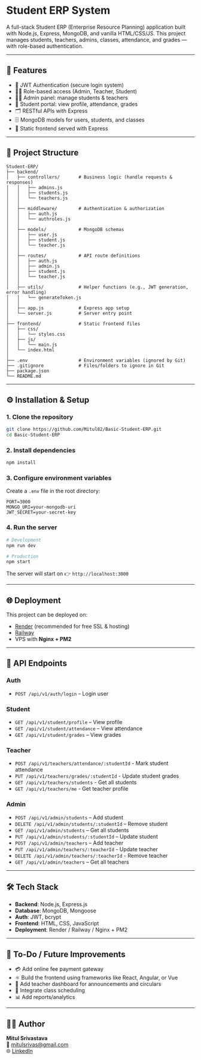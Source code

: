 # Student ERP System

A full-stack Student ERP (Enterprise Resource Planning) application built with Node.js, Express, MongoDB, and vanilla HTML/CSS/JS. This project manages students, teachers, admins, classes, attendance, and grades — with role-based authentication.

---

## 🚀 Features

- 🔐 JWT Authentication (secure login system)
- 👩‍🎓 Role-based access (Admin, Teacher, Student)
- 🧑‍🏫 Admin panel: manage students & teachers
- 📄 Student portal: view profile, attendance, grades
- 🗂️ RESTful APIs with Express
- 🗄️ MongoDB models for users, students, and classes
- 🎨 Static frontend served with Express

---

## 📂 Project Structure

```
Student-ERP/
├── backend/
│   ├── controllers/       # Business logic (handle requests & responses)
│   │   ├── admins.js
│   │   ├── students.js
│   │   └── teachers.js
│   │
│   ├── middleware/        # Authentication & authorization
│   │   ├── auth.js
│   │   └── authroles.js
│   │
│   ├── models/            # MongoDB schemas
│   │   ├── user.js
│   │   ├── student.js
│   │   └── teacher.js
│   │
│   ├── routes/            # API route definitions
│   │   ├── auth.js
│   │   ├── admin.js
│   │   ├── student.js
│   │   └── teacher.js
│   │
│   ├── utils/             # Helper functions (e.g., JWT generation, error handling)
│   │   └── generateToken.js
│   │
│   ├── app.js             # Express app setup
│   └── server.js          # Server entry point
│
├── frontend/              # Static frontend files
│   ├── css/
│   │   └── styles.css
│   ├── js/
│   │   └── main.js
│   └── index.html
│
├── .env                   # Environment variables (ignored by Git)
├── .gitignore             # Files/folders to ignore in Git
├── package.json
└── README.md
```

---

## ⚙️ Installation & Setup

### 1. Clone the repository
```bash
git clone https://github.com/Mitul82/Basic-Student-ERP.git
cd Basic-Student-ERP
```

### 2. Install dependencies
```bash
npm install
```

### 3. Configure environment variables
Create a `.env` file in the root directory:
```env
PORT=3000
MONGO_URI=your-mongodb-uri
JWT_SECRET=your-secret-key
```

### 4. Run the server
```bash
# Development
npm run dev

# Production
npm start
```

The server will start on 👉 `http://localhost:3000`

---

## 🌐 Deployment

This project can be deployed on:
- [Render](https://render.com) (recommended for free SSL & hosting)
- [Railway](https://railway.app)
- VPS with **Nginx + PM2**

---

## 🔑 API Endpoints

### Auth
- `POST /api/v1/auth/login` – Login user

### Student
- `GET /api/v1/student/profile` – View profile
- `GET /api/v1/student/attendance` – View attendance
- `GET /api/v1/student/grades` – View grades

### Teacher
- `POST /api/v1/teachers/attendance/:studentId` - Mark student attendance
- `PUT /api/v1/teachers/grades/:studentId` - Update student grades
- `GET /api/v1/teachers/students` - Get all students
- `GET /api/v1/teachers/me` - Get teacher profile

### Admin
- `POST /api/v1/admin/students` – Add student
- `DELETE /api/v1/admin/students/:studentId` – Remove student
- `GET /api/v1/admin/students` – Get all students
- `PUT /api/v1/admin/students/:studentId` – Update student
- `POST /api/v1/admin/teachers` – Add teacher
- `PUT /api/v1/admin/teachers/:teacherId` - Update teacher
- `DELETE /api/v1/admin/teachers/:teacherId` - Remove teacher
- `GET /api/v1/admin/teachers` – Get all teachers

---

## 🛠️ Tech Stack

- **Backend**: Node.js, Express.js
- **Database**: MongoDB, Mongoose
- **Auth**: JWT, bcrypt
- **Frontend**: HTML, CSS, JavaScript
- **Deployment**: Render / Railway / Nginx + PM2

---

## 📌 To-Do / Future Improvements

- 💳 Add online fee payment gateway
- ⚛️ Build the frontend using frameworks like React, Angular, or Vue
- 📢 Add teacher dashboard for announcements and circulars
- 📅 Integrate class scheduling
- 📊 Add reports/analytics

---

## 👨‍💻 Author

**Mitul Srivastava**  
📧 [mitulsrivas@gmail.com](mailto:mitulsrivas@gmail.com)  
🌐 [LinkedIn](https://www.linkedin.com/in/mitul82/)
